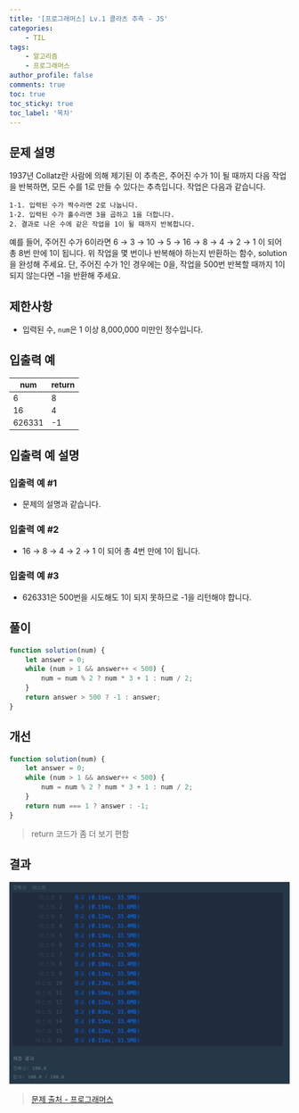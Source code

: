 ```yaml
---
title: '[프로그래머스] Lv.1 콜라츠 추측 - JS'
categories:
    - TIL
tags:
    - 알고리즘
    - 프로그래머스
author_profile: false
comments: true
toc: true
toc_sticky: true
toc_label: '목차'
---
```


## 문제 설명

1937년 Collatz란 사람에 의해 제기된 이 추측은, 주어진 수가 1이 될 때까지 다음 작업을 반복하면, 모든 수를 1로 만들 수 있다는 추측입니다. 작업은 다음과 같습니다.

```
1-1. 입력된 수가 짝수라면 2로 나눕니다.
1-2. 입력된 수가 홀수라면 3을 곱하고 1을 더합니다.
2. 결과로 나온 수에 같은 작업을 1이 될 때까지 반복합니다.
```

예를 들어, 주어진 수가 6이라면 6 → 3 → 10 → 5 → 16 → 8 → 4 → 2 → 1 이 되어 총 8번 만에 1이 됩니다. 위 작업을 몇 번이나 반복해야 하는지 반환하는 함수, solution을 완성해 주세요. 단, 주어진 수가 1인 경우에는 0을, 작업을 500번 반복할 때까지 1이 되지 않는다면 –1을 반환해 주세요.

## 제한사항

-   입력된 수, `num`은 1 이상 8,000,000 미만인 정수입니다.

## 입출력 예

| num    | return |
| ------ | ------ |
| 6      | 8      |
| 16     | 4      |
| 626331 | -1     |

## 입출력 예 설명

### 입출력 예 #1

-   문제의 설명과 같습니다.

### 입출력 예 #2

-   16 → 8 → 4 → 2 → 1 이 되어 총 4번 만에 1이 됩니다.

### 입출력 예 #3

-   626331은 500번을 시도해도 1이 되지 못하므로 -1을 리턴해야 합니다.

## 풀이

```javascript
function solution(num) {
    let answer = 0;
    while (num > 1 && answer++ < 500) {
        num = num % 2 ? num * 3 + 1 : num / 2;
    }
    return answer > 500 ? -1 : answer;
}
```

## 개선

```javascript
function solution(num) {
    let answer = 0;
    while (num > 1 && answer++ < 500) {
        num = num % 2 ? num * 3 + 1 : num / 2;
    }
    return num === 1 ? answer : -1;
}
```

> return 코드가 좀 더 보기 편함

## 결과

![result](/assets/images/2023/08/21/algorithm-14-result.png)

> [문제 출처 - 프로그래머스](https://school.programmers.co.kr/learn/courses/30/lessons/12943)
